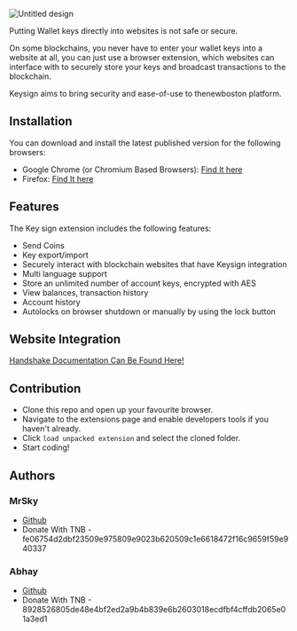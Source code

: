 ![Untitled design](https://user-images.githubusercontent.com/58412572/102975749-62114380-44b5-11eb-854b-1cdd505e80a5.png)

Putting Wallet keys directly into websites is not safe or secure.

On some blockchains, you never have to enter your wallet keys into a website at all, you can just use a browser extension, which websites can interface with to securely store your keys and broadcast transactions to the blockchain.

Keysign aims to bring security and ease-of-use to thenewboston platform.

## Installation

You can download and install the latest published version for the following browsers:

-   Google Chrome (or Chromium Based Browsers): [Find It here](https://chrome.google.com/webstore/detail/keysign/icgabofdocpmhlcamjijifghkijnccbo)
-   Firefox: [Find It here](https://addons.mozilla.org/en-US/firefox/addon/keysign)

## Features

The Key sign extension includes the following features:

-   Send Coins
-   Key export/import
-   Securely interact with blockchain websites that have Keysign integration
-   Multi language support
-   Store an unlimited number of account keys, encrypted with AES
-   View balances, transaction history
-   Account history
-   Autolocks on browser shutdown or manually by using the lock button

## Website Integration

[Handshake Documentation Can Be Found Here!](https://github.com/Keysign-Wallet/keysign/wiki/Documentation)

## Contribution

-   Clone this repo and open up your favourite browser.
-   Navigate to the extensions page and enable developers tools if you haven't already.
-   Click `load unpacked extension` and select the cloned folder.
-   Start coding!

## Authors

### MrSky

-   [Github](https://github.com/mrbusysky)
-   Donate With TNB - fe06754d2dbf23509e975809e9023b620509c1e6618472f16c9659f59e940337

### Abhay

-   [Github](https://github.com/AbhayAysola)
-   Donate With TNB - 8928526805de48e4bf2ed2a9b4b839e6b2603018ecdfbf4cffdb2065e01a3ed1
